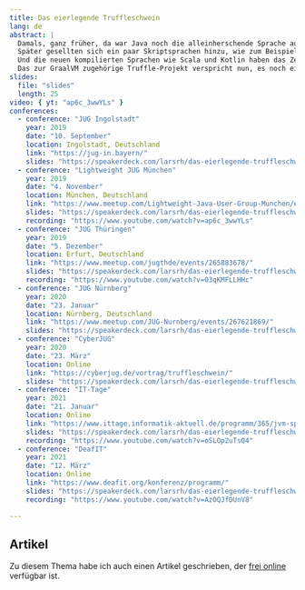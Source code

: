 ```yaml
---
title: Das eierlegende Truffleschwein
lang: de
abstract: |
  Damals, ganz früher, da war Java noch die alleinherschende Sprache auf der JVM und konnte tun und lassen, was sie wollte.
  Später gesellten sich ein paar Skriptsprachen hinzu, wie zum Beispiel Jython und JRuby.
  Und die neuen kompilierten Sprachen wie Scala und Kotlin haben das Zeitalter der polyglotten Programmierung endgültig eingeläutet.
  Das zur GraalVM zugehörige Truffle-Projekt verspricht nun, es noch einfacher zu machen, auch eigentlich JVM-fremde Sprachen mit dem Ökosystem zu verzahnen.
slides:
  file: "slides"
  length: 25
video: { yt: "ap6c_3wwYLs" }
conferences:
  - conference: "JUG Ingolstadt"
    year: 2019
    date: "10. September"
    location: Ingolstadt, Deutschland
    link: "https://jug-in.bayern/"
    slides: "https://speakerdeck.com/larsrh/das-eierlegende-truffleschwein"
  - conference: "Lightweight JUG München"
    year: 2019
    date: "4. November"
    location: München, Deutschland
    link: "https://www.meetup.com/Lightweight-Java-User-Group-Munchen/events/263934283/"
    slides: "https://speakerdeck.com/larsrh/das-eierlegende-truffleschwein"
    recording: "https://www.youtube.com/watch?v=ap6c_3wwYLs"
  - conference: "JUG Thüringen"
    year: 2019
    date: "5. Dezember"
    location: Erfurt, Deutschland
    link: "https://www.meetup.com/jugthde/events/265883678/"
    slides: "https://speakerdeck.com/larsrh/das-eierlegende-truffleschwein"
    recording: "https://www.youtube.com/watch?v=03qKMFLLHHc"
  - conference: "JUG Nürnberg"
    year: 2020
    date: "23. Januar"
    location: Nürnberg, Deutschland
    link: "https://www.meetup.com/JUG-Nurnberg/events/267621869/"
    slides: "https://speakerdeck.com/larsrh/das-eierlegende-truffleschwein"
  - conference: "CyberJUG"
    year: 2020
    date: "23. März"
    location: Online
    link: "https://cyberjug.de/vortrag/truffleschwein/"
    slides: "https://speakerdeck.com/larsrh/das-eierlegende-truffleschwein"
  - conference: "IT-Tage"
    year: 2021
    date: "21. Januar"
    location: Online
    link: "https://www.ittage.informatik-aktuell.de/programm/365/jvm-sprachen-/-graalvm-/-truffle-das-eierlegende-truffleschwein.html"
    slides: "https://speakerdeck.com/larsrh/das-eierlegende-truffleschwein"
    recording: "https://www.youtube.com/watch?v=oSLOp2uTsQ4"
  - conference: "DeafIT"
    year: 2021
    date: "12. März"
    location: Online
    link: "https://www.deafit.org/konferenz/programm/"
    slides: "https://speakerdeck.com/larsrh/das-eierlegende-truffleschwein-deafit-edition"
    recording: "https://www.youtube.com/watch?v=AzOQJfDUnV8"

---
```


## Artikel

Zu diesem Thema habe ich auch einen Artikel geschrieben, der [frei online](https://www.innoq.com/de/articles/2020/02/eierlegendes-truffleschwein/) verfügbar ist.
